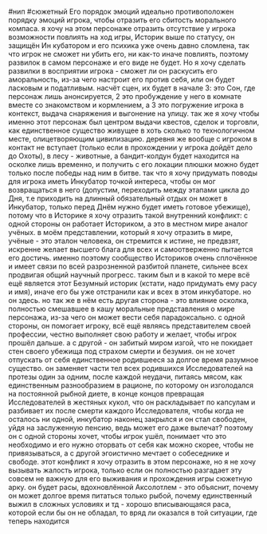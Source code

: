 #нип #сюжетный 
Его порядок эмоций идеально противоположен порядку эмоций игрока, чтобы отразить его сбитость морального компаса.
я хочу на этом персонаже отразить отсутствие у игрока возможности повлиять на ход игры, Историк выше по статусу, он защищён Ин кубатором и его психика уже очень давно сломлена, так что игрок не сможет ни убить его, ни как-то иначе повлиять, поэтому развилок в самом персонаже и его виде не будет. Но я хочу сделать развилки в восприятии игрока - сможет ли он раскусить его аморальность, из-за чего настроит его против себя, или он будет ласковым и податливым. насчёт сцен, их будет в начале 3: это Сон, где персонаж лишь анонсируется, 2 это пробуждение у него в комнате вместе со знакомством и кормлением, а 3 это погружение игрока в контекст, выдача снаряжения и выгонение на улицу. так же я хочу чтобы именно этот персонаж был центром выдачи квестов, сделок и торговли, как единственное существо живущее в хоть сколько то технологичном месте, олицетворяющим цивилизацию. деревня же вообще с игроком в контакт не вступает (только если в прохождении у игрока дойдёт дело до Охоты), в лесу - животные, а бандит-колдун будет находится на осколке лишь временно, и получить с его локации плюшки можно будет только после победы над ним в битве. так что я хочу придумать поводы для игрока иметь Инкубатор точкой интереса, чтобы он мог возвращаться в него (допустим, переходить между этапами цикла до Дня, т.е приходить на длинный обязательный отдых он может в Инкубатор, только перед Днём нужно будет иметь готовое убежище), потому что в Историке я хочу отразить такой внутренний конфликт: с одной стороны он работает Историком, а это в местном мире аналог учёных. в моём представлении, который я хочу отразить в мире, учёные - это эталон человека, он стремится к истине, не предвзят, искренне желает высшего блага для всех и самоотверженно пытается его достичь. именно поэтому сообщество Историков очень сплочённое и имеет связи по всей разрозненной разбитой планете, сильнее всех продвигая общий научный прогресс. таким был и в какой то мере всё ещё является этот Безумный историк (кстати, надо придумать ему расу и имя), иначе его бы уже отстранили как и всех в этом инкубаторе. но он здесь. но так же в нём есть другая сторона - это влияние осколка, полностью смешавшее в кашу моральные представления о мире персонажа, из-за чего он может вести себя парадоксально. с одной стороны, он помогает игроку, всё ещё являясь представителем своей профессии, честно выполняет свою работу и желает, чтобы игрок прошёл дальше. а с другой - он забитый миром изгой, что не покидает стен своего убежища под страхом смерти и безумия. он не хочет отпускать от себя единственное родившееся за долгое время разумное существо. он заменяет части тел всех родившихся Исследователей на протезы один за одним, после каждой неудачи, питаясь мясом, как единственным разнообразием в рационе, по которому он изголодался на постоянной рыбной диете, в конце концов превращая Исследователей в жестяных кукол, что он раскладывает по капсулам и разбивает их после смерти каждого Исследователя, чтобы когда не осталось ни одной, инкубатор наконец закрылся и он стал свободен, уйдя на заслуженную пенсию, ведь может его даже вылечат? поэтому он с одной стороны хочет, чтобы игрок ушёл, понимает что это необходимо и его нужно оторвать от себя как можно скорее, чтобы не привязываться, а с другой эгоистично мечтает о собеседнике и свободе. этот конфликт я хочу отразить в этом персонаже, но я не хочу вызывать жалость игрока, только если он полностью разгадает эту совсем не важную для его выживания и прохождения игры сюжетную арку.
он будет расы, вдохновлённой Аксолотлем - это объяснит, почему он может долгое время питаться только рыбой, почему единственный выжил в сложных условиях и тд - хорошо вписывающаяся раса, которой если бы он не обладал, то вряд ли оказался в той ситуации, где теперь находится